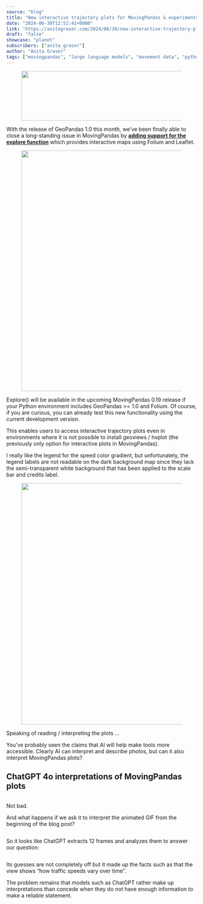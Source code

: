 ```yaml
---
source: "blog"
title: "New interactive trajectory plots for MovingPandas & experiments on their interpretation using ChatGPT 4o"
date: "2024-06-30T12:52:41+0000"
link: "https://anitagraser.com/2024/06/30/new-interactive-trajectory-plots-for-movingpandas-experiments-on-their-interpretation-using-chatgpt-4o/"
draft: "false"
showcase: "planet"
subscribers: ["anita_graser"]
author: "Anita Graser"
tags: ["movingpandas", "large language models", "movement data", "python"]
---
```


<figure class="wp-block-image size-large"><img alt="" class="wp-image-9114" height="131" src="https://anitagraser.com/wp-content/uploads/2024/07/movingpandas-1.png?w=545" width="545" /></figure>



<p>With the release of GeoPandas 1.0 this month, we&#8217;ve been finally able to close a long-standing issue in MovingPandas by <strong><a href="https://github.com/movingpandas/movingpandas/commit/bd13a62aec2ea8eb6f9bde144dcb2ed2818905ef">adding support for the explore function</a></strong> which provides interactive maps using Folium and Leaflet. </p>



<figure class="wp-block-image size-large"><img alt="" class="wp-image-9027" height="636" src="https://anitagraser.com/wp-content/uploads/2024/06/mpd-explore.gif?w=936" width="936" /></figure>



<p>Explore() will be available in the upcoming MovingPandas 0.19 release if your Python environment includes GeoPandas &gt;= 1.0 and Folium. Of course, if you are curious, you can already test this new functionality using the current development version.</p>



<p>This enables users to access interactive trajectory plots even in environments where it is not possible to install geoviews / hvplot (the previously only option for interactive plots in MovingPandas). </p>



<p>I really like the legend for the speed color gradient, but unfortunately, the legend labels are not readable on the dark background map since they lack the semi-transparent white background that has been applied to the scale bar and credits label. </p>



<figure class="wp-block-image size-large"><a href="https://anitagraser.com/wp-content/uploads/2024/06/image.png"><img alt="" class="wp-image-9031" height="638" src="https://anitagraser.com/wp-content/uploads/2024/06/image.png?w=936" width="936" /></a></figure>



<p>Speaking of reading / interpreting the plots &#8230;</p>



<p>You&#8217;ve probably seen the claims that AI will help make tools more accessible. Clearly AI can interpret and describe photos, but can it also interpret MovingPandas plots? </p>



<h2 class="wp-block-heading">ChatGPT 4o interpretations of MovingPandas plots</h2>



<figure class="wp-block-image size-full"><a href="https://anitagraser.com/wp-content/uploads/2024/06/image-2.png"><img alt="" class="wp-image-9034" src="https://anitagraser.com/wp-content/uploads/2024/06/image-2.png" /></a></figure>



<p>Not bad. </p>



<p>And what happens if we ask it to interpret the animated GIF from the beginning of the blog post? </p>



<figure class="wp-block-image size-full"><a href="https://anitagraser.com/wp-content/uploads/2024/06/image-4.png"><img alt="" class="wp-image-9038" src="https://anitagraser.com/wp-content/uploads/2024/06/image-4.png" /></a></figure>



<p>So it looks like ChatGPT extracts 12 frames and analyzes them to answer our question: </p>



<figure class="wp-block-image size-full"><a href="https://anitagraser.com/wp-content/uploads/2024/06/image-5.png"><img alt="" class="wp-image-9039" src="https://anitagraser.com/wp-content/uploads/2024/06/image-5.png" /></a></figure>



<p>Its guesses are not completely off but it made up the facts such as that the view shows &#8220;how traffic speeds vary over time&#8221;.</p>



<p>The problem remains that models such as ChatGPT rather make up interpretations than concede when they do not have enough information to make a reliable statement. </p>

